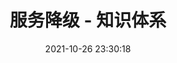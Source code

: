 ---
pageComponent: 
  name: Catalogue
  data: 
    path: 36.微服务/03.服务降级
    imgUrl: /img/catalogue/default.png
    description: 服务降级 - 目录页
title: 服务降级 - 知识体系
date: 2021-10-26 23:30:18
permalink: /service-degradation
sidebar: false
article: false
comment: false
editLink: false
---